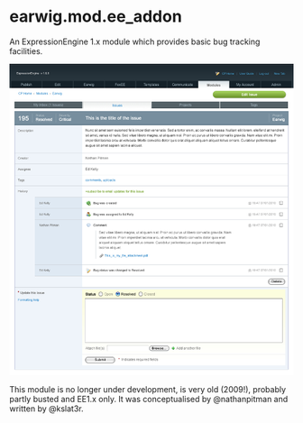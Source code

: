 # earwig.mod.ee_addon
An ExpressionEngine 1.x module which provides basic bug tracking facilities.

![Screenshot](/repo_assets/issue_detail.jpg?raw=true "Issue Detail")

This module is no longer under development, is very old (2009!), probably partly busted and EE1.x only. It was conceptualised by @nathanpitman and written by @kslat3r.
